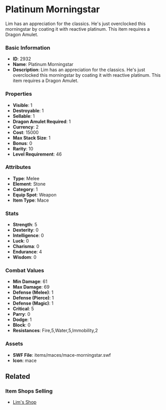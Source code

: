 # Platinum Morningstar

Lim has an appreciation for the classics.  He's just overclocked this morningstar by coating it with reactive platinum. 
This item requires a Dragon Amulet.

### Basic Information

- **ID**: 2932
- **Name**: Platinum Morningstar
- **Description**: Lim has an appreciation for the classics.  He&#039;s just overclocked this morningstar by coating it with reactive platinum. 
This item requires a Dragon Amulet.

### Properties

- **Visible**: 1
- **Destroyable**: 1
- **Sellable**: 1
- **Dragon Amulet Required**: 1
- **Currency**: 2
- **Cost**: 15000
- **Max Stack Size**: 1
- **Bonus**: 0
- **Rarity**: 10
- **Level Requirement**: 46

### Attributes

- **Type**: Melee
- **Element**: Stone
- **Category**: 1
- **Equip Spot**: Weapon
- **Item Type**: Mace

### Stats

- **Strength**: 5
- **Dexterity**: 0
- **Intelligence**: 0
- **Luck**: 0
- **Charisma**: 0
- **Endurance**: 4
- **Wisdom**: 0

### Combat Values

- **Min Damage**: 61
- **Max Damage**: 69
- **Defense (Melee)**: 1
- **Defense (Pierce)**: 1
- **Defense (Magic)**: 1
- **Critical**: 5
- **Parry**: 0
- **Dodge**: 1
- **Block**: 0
- **Resistances**: Fire,5,Water,5,Immobility,2

### Assets

- **SWF File**: items/maces/mace-morningstar.swf
- **Icon**: mace

## Related

### Item Shops Selling

- [Lim's Shop](../item-shops/109-lim-s-shop.md)

